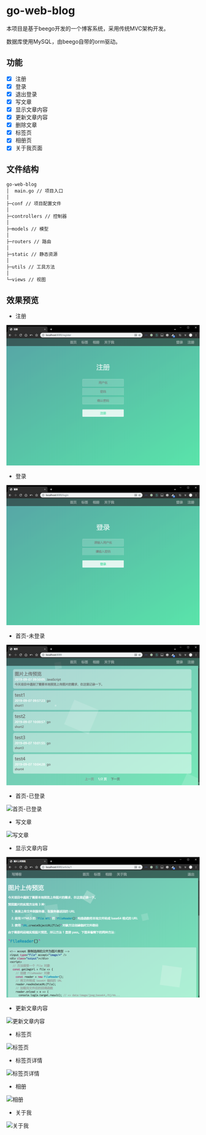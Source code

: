 # go-web-blog

本项目是基于beego开发的一个博客系统，采用传统MVC架构开发。

数据库使用MySQL，由beego自带的orm驱动。

## 功能

- [x] 注册
- [x] 登录
- [x] 退出登录
- [x] 写文章
- [x] 显示文章内容
- [x] 更新文章内容
- [x] 删除文章
- [x] 标签页
- [x] 相册页
- [x] 关于我页面

## 文件结构

```text
go-web-blog
│  main.go // 项目入口
│          
├─conf // 项目配置文件
│      
├─controllers // 控制器
│      
├─models // 模型
│      
├─routers // 路由
│      
├─static // 静态资源
│      
├─utils // 工具方法
│      
└─views // 视图
```

## 效果预览

- 注册

![注册](./readme/register.png)

- 登录

![登录](./readme/login.png)

- 首页-未登录

![首页-未登录](./readme/home-unlogin.png)

- 首页-已登录

![首页-已登录](./readme/home-login.png)

- 写文章

![写文章](./readme/add-article.png)

- 显示文章内容

![显示文章内容](./readme/article-detail.png)

- 更新文章内容

![更新文章内容](./readme/edit-article.png)

- 标签页

![标签页](./readme/tags.png)

- 标签页详情

![标签页详情](./readme/tags-detail.png)

- 相册

![相册](./readme/album.png)

- 关于我

![关于我](./readme/about.png)
